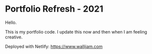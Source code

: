 # Portfolio Refresh - 2021

Hello. 

This is my portfolio code. I update this now and then when I am feeling creative. 

Deployed with Netlify: https://www.wallijam.com
